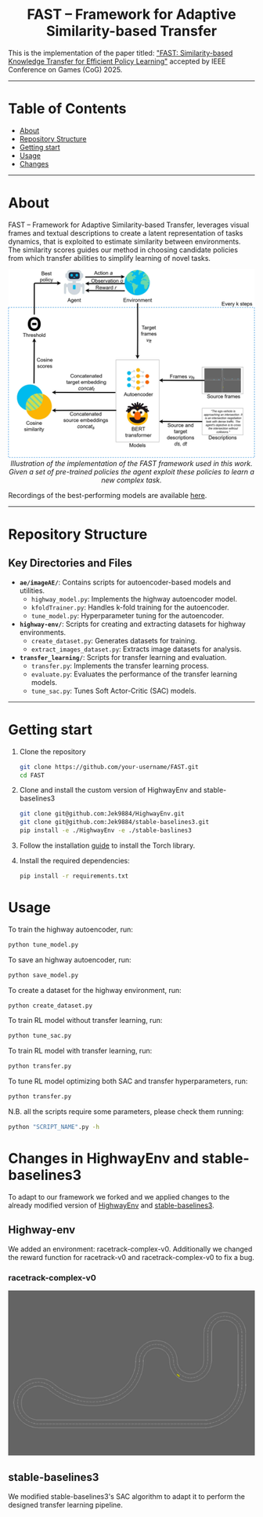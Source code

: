 <div align="center">
  <h1 align="center">FAST – Framework for Adaptive Similarity-based Transfer</h1>
</div>

This is the implementation of the paper titled: ["FAST: Similarity-based Knowledge Transfer for Efficient Policy Learning"]() accepted by IEEE Conference on Games (CoG) 2025.

---

# Table of Contents
- [About](#about)
- [Repository Structure](#repository-structure)
- [Getting start](#getting-start)
- [Usage](#usage)
- [Changes](#changes-in-highwayenv-and-stable-baselines3)

---

# About
FAST – Framework for Adaptive Similarity-based Transfer, leverages visual frames and textual descriptions to create a latent representation of tasks dynamics, that is exploited to estimate similarity between environments. The similarity scores guides our method in choosing candidate policies from which transfer abilities to simplify learning of novel tasks.

 <p align="center">
  <img src="images/FAST_schema.jpg" alt="FAST_schema" /><br />
  <em>Illustration of the implementation of the FAST framework used in this work. Given a set of pre-trained policies the agent exploit these policies to learn a new complex task.</em>
</p>

Recordings of the best-performing models are available [here](https://github.com/Jek9884/FAST-Video-Results).

---

# Repository Structure

## Key Directories and Files
- **`ae/imageAE/`**: Contains scripts for autoencoder-based models and utilities.
  - `highway_model.py`: Implements the highway autoencoder model.
  - `kfoldTrainer.py`: Handles k-fold training for the autoencoder.
  - `tune_model.py`: Hyperparameter tuning for the autoencoder.
- **`highway-env/`**: Scripts for creating and extracting datasets for highway environments.
  - `create_dataset.py`: Generates datasets for training.
  - `extract_images_dataset.py`: Extracts image datasets for analysis.
- **`transfer_learning/`**: Scripts for transfer learning and evaluation.
  - `transfer.py`: Implements the transfer learning process.
  - `evaluate.py`: Evaluates the performance of the transfer learning models.
  - `tune_sac.py`: Tunes Soft Actor-Critic (SAC) models.

---

# Getting start

1. Clone the repository
   ```bash
   git clone https://github.com/your-username/FAST.git
   cd FAST
   ```

2. Clone and install the custom version of HighwayEnv and stable-baselines3
    ```bash
    git clone git@github.com:Jek9884/HighwayEnv.git
    git clone git@github.com:Jek9884/stable-baselines3.git
    pip install -e ./HighwayEnv -e ./stable-baslines3
    ```

3. Follow the installation [guide](https://pytorch.org/get-started/locally/) to install the Torch library.

4. Install the required dependencies:
    ```bash
    pip install -r requirements.txt
    ```

# Usage
To train the highway autoencoder, run:
   ```bash
   python tune_model.py
   ```

To save an highway autoencoder, run:
   ```bash
   python save_model.py
   ```

To create a dataset for the highway environment, run:
   ```bash
   python create_dataset.py
   ```

To train RL model without transfer learning, run:

   ```bash
   python tune_sac.py
   ```

To train RL model with transfer learning, run:

   ```bash
   python transfer.py
   ```

To tune RL model optimizing both SAC and transfer hyperparameters, run:

   ```bash
   python transfer.py
   ```

N.B. all the scripts require some parameters, please check them running:

   ```bash
   python "SCRIPT_NAME".py -h
   ```

# Changes in HighwayEnv and stable-baselines3
To adapt to our framework we forked and we applied changes to the already modified version of [HighwayEnv](https://github.com/xiaoli98/HighwayEnv) and [stable-baselines3](https://github.com/xiaoli98/stable-baselines3).

## Highway-env
We added an environment: racetrack-complex-v0. Additionally we changed the reward function for racetrack-v0 and racetrack-complex-v0 to fix a bug.

### racetrack-complex-v0
 <p align="center">
  <img src="images/complex_racetrack.jpg" alt="racetrack-complex-v0" /><br />
</p>

## stable-baselines3
We modified stable-baselines3's SAC algorithm to adapt it to perform the designed transfer learning pipeline.

